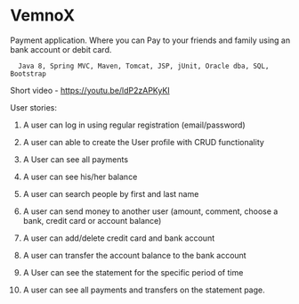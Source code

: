 # VemnoX
Payment application. Where you can Pay to your friends and family using an bank account or debit card.

      Java 8, Spring MVC, Maven, Tomcat, JSP, jUnit, Oracle dba, SQL, Bootstrap


  Short video - https://youtu.be/ldP2zAPKyKI


User stories:

1. A user can log in using regular registration (email/password)

2. A user can able to create the User profile with CRUD functionality

3. A User can see all payments

4. A user can see his/her balance

5. A user can search people by first and last name

6. A user can send money to another user (amount, comment, choose a bank, credit card or account balance)

7. A user can add/delete credit card and bank account

8. A user can transfer the account balance to the bank account

9. A User can see the statement for the specific period of time

10. A user can see all payments and transfers on the statement page.

